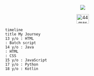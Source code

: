 <p align="center"><img src="https://visitcount.itsvg.in/api?id=whynotmax&label=Profile%20Views&color=12&icon=6&pretty=true" /></p>
<p align="center"><a href="https://instagram.com/1161.max.og" target="blank"><img align="center" src="https://raw.githubusercontent.com/rahuldkjain/github-profile-readme-generator/master/src/images/icons/Social/instagram.svg" alt="44.max.og" height="30" width="40" /></a></p>

```mermaid
timeline
title My Journey
13 y/o : HTML
: Batch script
14 y/o : Java
: HTML
: CSS
15 y/o : JavaScript
17 y/o : Python
18 y/o : Kotlin
```

